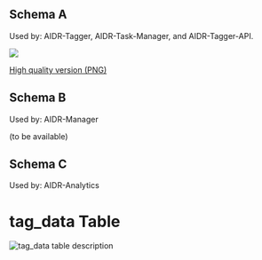 ## Schema A 
Used by: AIDR-Tagger, AIDR-Task-Manager, and AIDR-Tagger-API.

![](http://i.imgur.com/WEn6pcl.png)

[High quality version (PNG)](http://i.imgur.com/WEn6pcl.png)

## Schema B
Used by: AIDR-Manager

(to be available)


## Schema C

Used by: AIDR-Analytics

# tag_data Table

![tag_data table description](https://drive.google.com/open?id=0Bxl4ZF-ufVrpVWdBekVBcmZINTg)

